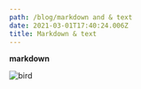 ```yaml
---
path: /blog/markdown and & text
date: 2021-03-01T17:40:24.006Z
title: Markdown & text
---
```

**markdown** 

![bird](assets/DSC_0023.JPG "Jita")
